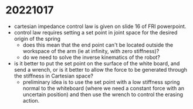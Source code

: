 # 20221017

- cartesian impedance control law is given on slide 16 of FRI powerpoint.
- control law requires setting a set point in joint space for the desired origin of the spring
  - does this mean that the end point can't be located outside the workspace of the arm (ie at infinity, with zero stiffness)?
  - do we need to solve the inverse kinematics of the robot?
- is it better to put the set point on the surface of the white board, and send a wrench, or is it better to allow the force to be generated through the stiffness in Cartesian space?
  - preliminary idea is to use the set point with a low stiffness spring normal to the whiteboard (where we need a constant force with an uncertain position) and then use the wrench to control the erasing action. 
